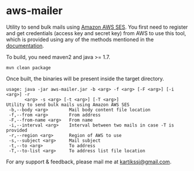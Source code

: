 aws-mailer
==========

Utility to send bulk mails using [Amazon AWS SES](http://aws.amazon.com/ses/). 
You first need to register and get credentials (access key and secret key) from 
AWS to use this tool, which is provided using any of the methods mentioned in 
the [documentation](http://docs.aws.amazon.com/AWSSdkDocsJava/latest/DeveloperGuide/credentials.html). 

To build, you need maven2 and java >= 1.7.
	
	mvn clean package 
	 
Once built, the binaries will be present inside the target directory.

	usage: java -jar aws-mailer.jar -b <arg> -f <arg> [-F <arg>] [-i <arg>] -r
		   <arg> -s <arg> [-t <arg>] [-T <arg>]
	Utility to send bulk mails using Amazon AWS SES
	 -b,--body <arg>        Mail body content file location
	 -f,--from <arg>        From address
	 -F,--from-name <arg>   From name
	 -i,--interval <arg>    Interval between two mails in case -T is provided
	 -r,--region <arg>      Region of AWS to use
	 -s,--subject <arg>     Mail subject
	 -t,--to <arg>          To address
	 -T,--to-list <arg>     To address list file location
	 
For any support & feedback, please mail me at kartikssj@gmail.com.
